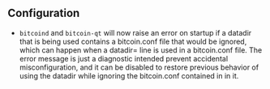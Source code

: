 Configuration
---

- `bitcoind` and `bitcoin-qt` will now raise an error on startup if a datadir that is being used contains a bitcoin.conf file that would be ignored, which can happen when a datadir= line is used in a bitcoin.conf file. The error message is just a diagnostic intended prevent accidental misconfiguration, and it can be disabled to restore previous behavior of using the datadir while ignoring the bitcoin.conf contained in in it.

